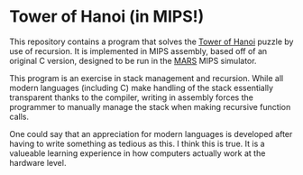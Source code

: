# Tower of Hanoi (in MIPS!)

This repository contains a program that solves the [Tower of Hanoi](https://en.wikipedia.org/wiki/Tower_of_Hanoi) puzzle by use of recursion. It is implemented in MIPS assembly, based off of an original C version, designed to be run in the [MARS](https://courses.missouristate.edu/KenVollmar/MARS/) MIPS simulator.

This program is an exercise in stack management and recursion. While all modern languages (including C) make handling of the stack essentially transparent thanks to the compiler, writing in assembly forces the programmer to manually manage the stack when making recursive function calls.

One could say that an appreciation for modern languages is developed after having to write something as tedious as this. I think this is true. It is a valueable learning experience in how computers actually work at the hardware level.
